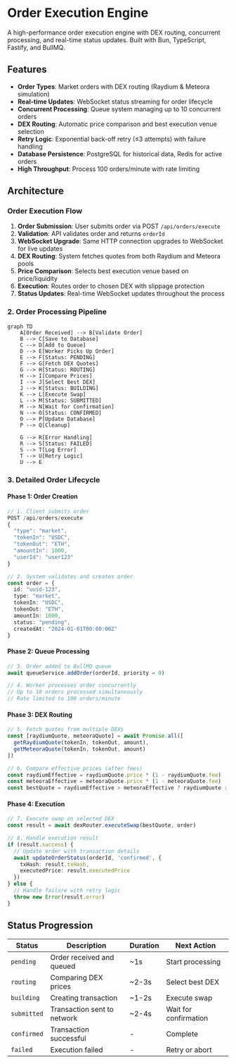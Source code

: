 # Order Execution Engine

A high-performance order execution engine with DEX routing, concurrent processing, and real-time status updates. Built with Bun, TypeScript, Fastify, and BullMQ.

## Features

- **Order Types**: Market orders with DEX routing (Raydium & Meteora simulation)
- **Real-time Updates**: WebSocket status streaming for order lifecycle
- **Concurrent Processing**: Queue system managing up to 10 concurrent orders
- **DEX Routing**: Automatic price comparison and best execution venue selection
- **Retry Logic**: Exponential back-off retry (≤3 attempts) with failure handling
- **Database Persistence**: PostgreSQL for historical data, Redis for active orders
- **High Throughput**: Process 100 orders/minute with rate limiting

## Architecture

### Order Execution Flow

1. **Order Submission**: User submits order via POST `/api/orders/execute`
2. **Validation**: API validates order and returns `orderId`
3. **WebSocket Upgrade**: Same HTTP connection upgrades to WebSocket for live updates
4. **DEX Routing**: System fetches quotes from both Raydium and Meteora pools
5. **Price Comparison**: Selects best execution venue based on price/liquidity
6. **Execution**: Routes order to chosen DEX with slippage protection
7. **Status Updates**: Real-time WebSocket updates throughout the process

### 2. Order Processing Pipeline
```mermaid
graph TD
    A[Order Received] --> B[Validate Order]
    B --> C[Save to Database]
    C --> D[Add to Queue]
    D --> E[Worker Picks Up Order]
    E --> F[Status: PENDING]
    F --> G[Fetch DEX Quotes]
    G --> H[Status: ROUTING]
    H --> I[Compare Prices]
    I --> J[Select Best DEX]
    J --> K[Status: BUILDING]
    K --> L[Execute Swap]
    L --> M[Status: SUBMITTED]
    M --> N[Wait for Confirmation]
    N --> O[Status: CONFIRMED]
    O --> P[Update Database]
    P --> Q[Cleanup]
    
    G --> R[Error Handling]
    R --> S[Status: FAILED]
    S --> T[Log Error]
    T --> U[Retry Logic]
    U --> E
```

### 3. Detailed Order Lifecycle

#### **Phase 1: Order Creation**
```typescript
// 1. Client submits order
POST /api/orders/execute
{
  "type": "market",
  "tokenIn": "USDC",
  "tokenOut": "ETH", 
  "amountIn": 1000,
  "userId": "user123"
}

// 2. System validates and creates order
const order = {
  id: "uuid-123",
  type: "market",
  tokenIn: "USDC",
  tokenOut: "ETH",
  amountIn: 1000,
  status: "pending",
  createdAt: "2024-01-01T00:00:00Z"
}
```

#### **Phase 2: Queue Processing**
```typescript
// 3. Order added to BullMQ queue
await queueService.addOrder(orderId, priority = 0)

// 4. Worker processes order concurrently
// Up to 10 orders processed simultaneously
// Rate limited to 100 orders/minute
```

#### **Phase 3: DEX Routing**
```typescript
// 5. Fetch quotes from multiple DEXs
const [raydiumQuote, meteoraQuote] = await Promise.all([
  getRaydiumQuote(tokenIn, tokenOut, amount),
  getMeteoraQuote(tokenIn, tokenOut, amount)
])

// 6. Compare effective prices (after fees)
const raydiumEffective = raydiumQuote.price * (1 - raydiumQuote.fee)
const meteoraEffective = meteoraQuote.price * (1 - meteoraQuote.fee)
const bestQuote = raydiumEffective > meteoraEffective ? raydiumQuote : meteoraQuote
```

#### **Phase 4: Execution**
```typescript
// 7. Execute swap on selected DEX
const result = await dexRouter.executeSwap(bestQuote, order)

// 8. Handle execution result
if (result.success) {
  // Update order with transaction details
  await updateOrderStatus(orderId, 'confirmed', {
    txHash: result.txHash,
    executedPrice: result.executedPrice
  })
} else {
  // Handle failure with retry logic
  throw new Error(result.error)
}
```

## Status Progression

| Status | Description | Duration | Next Action |
|--------|-------------|----------|-------------|
| `pending` | Order received and queued | ~1s | Start processing |
| `routing` | Comparing DEX prices | ~2-3s | Select best DEX |
| `building` | Creating transaction | ~1-2s | Execute swap |
| `submitted` | Transaction sent to network | ~2-4s | Wait for confirmation |
| `confirmed` | Transaction successful | - | Complete |
| `failed` | Execution failed | - | Retry or abort |

